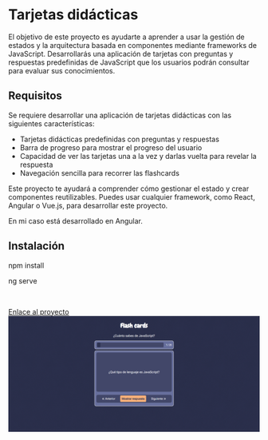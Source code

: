 <h1>Tarjetas didácticas</h1>
<p>El objetivo de este proyecto es ayudarte a aprender a usar la gestión de estados y la arquitectura basada en componentes mediante frameworks de JavaScript. Desarrollarás una aplicación de tarjetas con preguntas y respuestas predefinidas de JavaScript que los usuarios podrán consultar para evaluar sus conocimientos.</p>

<h2>Requisitos</h2>
<p>Se requiere desarrollar una aplicación de tarjetas didácticas con las siguientes características:</p>
<ul>
    <li>Tarjetas didácticas predefinidas con preguntas y respuestas</li>
    <li>Barra de progreso para mostrar el progreso del usuario</li>
    <li>Capacidad de ver las tarjetas una a la vez y darlas vuelta para revelar la respuesta</li>
    <li>Navegación sencilla para recorrer las flashcards</li>
</ul>

<p>Este proyecto te ayudará a comprender cómo gestionar el estado y crear componentes reutilizables. Puedes usar cualquier framework, como React, Angular o Vue.js, para desarrollar este proyecto.</p>
    
<p>En mi caso está desarrollado en Angular.</p>

<h2>Instalación</h2>

<p>npm install</p>
<p>ng serve</p>
<br>

<a href="https://roadmap.sh/projects/flash-cards">Enlace al proyecto</a>
<br>
<img src="flash-cards-angular.png" alt="Proyecto de tarjetas dinámicas en Angular">